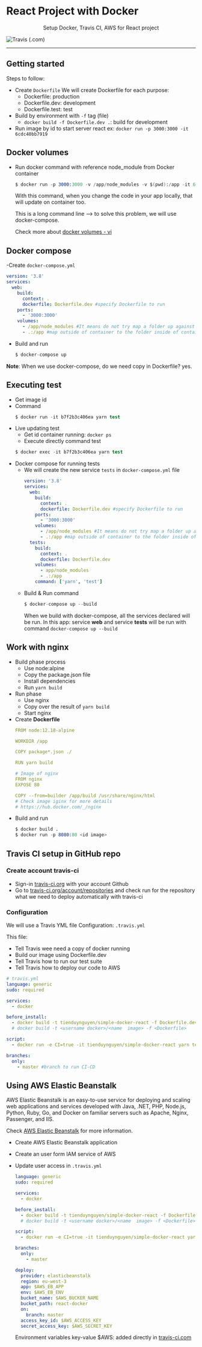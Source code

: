 # React Project with Docker
<p align="center">
Setup Docker, Travis CI, AWS for React project
<p align="center">

![Travis (.com)](https://img.shields.io/travis/com/tienduy-nguyen/simple-docker-react)

---
## Getting started
Steps to follow:
- Create `Dockerfile`
  We will create Dockerfile for each purpose:
  - Dockerfile: production
  - Dockerfile.dev: development
  - Dockerfile.test: test
- Build by environment with `-f` tag (file)
  - `docker build -f Dockerfile.dev .`: build for development
- Run image by id to start server react
  ex: `docker run -p 3000:3000 -it 6cdc40bb7919`

## Docker volumes
- Run docker command with reference node_module from Docker container
  ```s
  $ docker run -p 3000:3000 -v /app/node_modules -v $(pwd):/app -it 6cdc40bb7919 #id image
  ```
  With this command, when you change the code in your app locally, that will update on container too. 

  This is a long command line --> to solve this problem, we will use docker-compose.

  Check more about [docker volumes - vi](https://daothaison.me/docker-3-tim-hieu-ve-docker-phan-3-daothaison1560923507)
  

## Docker compose
-Create `docker-compose.yml`
  ```yml
  version: '3.8'
  services:
    web:
      build:
        context: .
        dockerfile: Dockerfile.dev #specify Dockerfile to run
      ports:
        - '3000:3000'
      volumes:
        - /app/node_modules #It means do not try map a folder up against app/node_modules
        - .:/app #map outside of container to the folder inside of container


  ```

- Build and run
  ```s
  $ docker-compose up
  ```
**Note**: When we use docker-compose, do we need copy in Dockerfile? yes.

## Executing test
- Get image id
- Command
  ```s
  $ docker run -it b7f2b3c406ea yarn test
  ```
- Live updating test
  - Get id container running: `docker ps`
  - Execute directly command test
  ```s
  $ docker exec -it b7f2b3c406ea yarn test
  ```
- Docker compose for running tests
  - We will create the new service `tests` in `docker-compose.yml` file
    ```yml
    version: '3.8'
    services:
      web:
        build:
          context: .
          dockerfile: Dockerfile.dev #specify Dockerfile to run
        ports:
          - '3000:3000'
        volumes:
          - /app/node_modules #It means do not try map a folder up against app/node_modules
          - .:/app #map outside of container to the folder inside of container
      tests:
        build:
          context: .
          dockerfile: Dockerfile.dev
        volumes:
          - app/node_modules
          - .:/app
        command: ['yarn', 'test']

    ```
  - Build & Run command
    ```s
    $ docker-compose up --build
    ```
    When we build with docker-compose, all the services declared will be run. In this app: service **web** and service **tests** will be run with command `docker-compose up --build`

## Work with nginx
- Build phase process
  - Use node:alpine
  - Copy the package.json file
  - Install dependencies
  - Run `yarn build`
- Run phase
  - Use nginx
  - Copy over the result of `yarn build`
  - Start nginx
- Create **Dockerfile**
  ```yml
  FROM node:12.18-alpine

  WORKDIR /app

  COPY package*.json ./

  RUN yarn build

  # Image of nginx
  FROM nginx
  EXPOSE 80

  COPY --from=builder /app/build /usr/share/nginx/html
  # Check image iginx for more details
  # https://hub.docker.com/_/nginx
  ```
- Build and run
  ```s
  $ docker build .
  $ docker run -p 8080:80 <id image>

  ```
## Travis CI setup in GitHub repo
### Create account travis-ci
- Sign-in  [travis-ci.org](https://travis-ci.org) with your account Github
- Go to [travis-ci.org/account/repositories](https://travis-ci.org/account/repositories) and check run for the repository what we need to deploy automatically with travis-ci
### Configuration
We will use a Travis YML file Configuration: `.travis.yml`

This file:
- Tell Travis wee need a copy of docker running
- Build our image using Dockerfile.dev
- Tell Travis how to run our test suite
- Tell Travis how to deploy our code to AWS

```yml
# travis.yml
language: generic
sudo: required

services:
  - docker

before_install:
  - docker build -t tienduynguyen/simple-docker-react -f Dockerfile.dev .
  # docker build -t <username docker>/<name  image> -f <Dockerfile>

script:
  - docker run -e CI=true -it tienduynguyen/simple-docker-react yarn test --coverage

branches:
  only:
    - master #branch to run CI-CD

```
## Using AWS Elastic Beanstalk

AWS Elastic Beanstalk is an easy-to-use service for deploying and scaling web applications and services developed with Java, .NET, PHP, Node.js, Python, Ruby, Go, and Docker on familiar servers such as Apache, Nginx, Passenger, and IIS.

Check [AWS Elastic Beanstalk](https://eu-west-3.console.aws.amazon.com/elasticbeanstalk/home?region=eu-west-3#/welcome) for more information.

- Create AWS Elastic Beanstalk application
- Create an user form IAM service of AWS
- Update user access in `.travis.yml`
  ```yml
  language: generic
  sudo: required

  services:
    - docker

  before_install:
    - docker build -t tienduynguyen/simple-docker-react -f Dockerfile.dev .
    # docker build -t <username docker>/<name  image> -f <Dockerfile>

  script:
    - docker run -e CI=true -it tienduynguyen/simple-docker-react yarn test --coverage

  branches:
    only:
      - master

  deploy:
    provider: elasticbeanstalk
    region: eu-west-3
    app: $AWS_EB_APP
    env: $AWS_EB_ENV
    bucket_name: $AWS_BUCKER_NAME
    bucket_path: react-docker
    on:
      branch: master
    access_key_id: $AWS_ACCESS_KEY
    secret_access_key: $AWS_SECRET_KEY
  ```

  Environment variables key-value $AWS: added directly in [travis-ci.com](https://travis-ci.com)